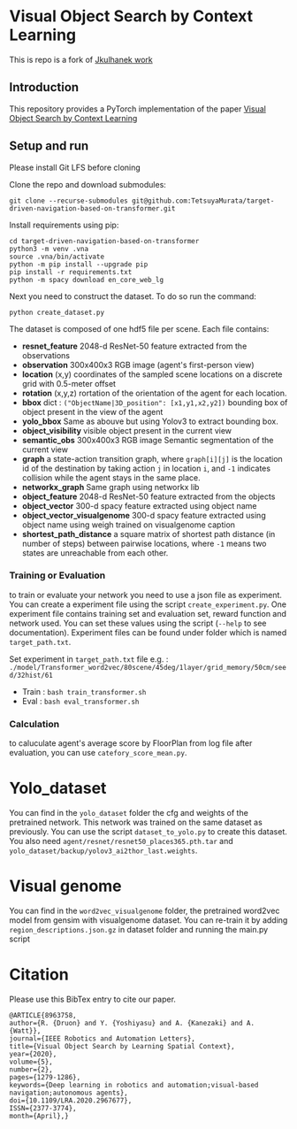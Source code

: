 # Visual Object Search by Context Learning
This is repo is a fork of [Jkulhanek work](https://github.com/jkulhanek/visual-navigation-agent-pytorch) 

## Introduction

This repository provides a PyTorch implementation of the paper [Visual Object Search by Context Learning](https://ieeexplore.ieee.org/abstract/document/8963758)

## Setup and run

Please install Git LFS before cloning 

Clone the repo and download submodules:

    git clone --recurse-submodules git@github.com:TetsuyaMurata/target-driven-navigation-based-on-transformer.git

Install requirements using pip:

    cd target-driven-navigation-based-on-transformer
    python3 -m venv .vna
    source .vna/bin/activate
    python -m pip install --upgrade pip
    pip install -r requirements.txt
    python -m spacy download en_core_web_lg

Next you need to construct the dataset. To do so run the command:
    
    python create_dataset.py

The dataset is composed of one hdf5 file per scene.
Each file contains:
- **resnet_feature** 2048-d ResNet-50 feature extracted from the observations
- **observation** 300x400x3 RGB image (agent's first-person view)
- **location** (x,y) coordinates of the sampled scene locations on a discrete grid with 0.5-meter offset
- **rotation** (x,y,z) rortation of the orientation of the agent for each location.
- **bbox** dict : `("ObjectName|3D_position": [x1,y1,x2,y2])` bounding box of object present in the view of the agent 
- **yolo_bbox** Same as abouve but using Yolov3 to extract bounding box.
- **object_visibility** visible object present in the current view
- **semantic_obs** 300x400x3 RGB image Semantic segmentation of the current view
- **graph** a state-action transition graph, where `graph[i][j]` is the location id of the destination by taking action `j` in location `i`, and `-1` indicates collision while the agent stays in the same place.
- **networkx_graph** Same graph using networkx lib
- **object_feature** 2048-d ResNet-50 feature extracted from the objects
- **object_vector** 300-d spacy feature extracted using object name
- **object_vector_visualgenome** 300-d spacy feature extracted using object name using weigh trained on visualgenome caption
- **shortest_path_distance** a square matrix of shortest path distance (in number of steps) between pairwise locations, where `-1` means two states are unreachable from each other.
  
### Training or Evaluation
to train or evaluate your network you need to use a json file as experiment. You can create a experiment file using the script `create_experiment.py`. One experiment file contains training set and evaluation set, reward function and network used. You can set these values using the script (``--help`` to see documentation). Experiment files can be found under folder which is named `target_path.txt`.

Set experiment in `target_path.txt` file e.g. :
    `./model/Transformer_word2vec/80scene/45deg/1layer/grid_memory/50cm/seed/32hist/61`
    
- Train : `bash train_transformer.sh`
- Eval : `bash eval_transformer.sh`

### Calculation
to caluculate agent's average score by FloorPlan from log file after evaluation, you can use `catefory_score_mean.py`.

# Yolo_dataset

You can find in the `yolo_dataset` folder the cfg and weights of the pretrained network. This network was trained on the same dataset as previously. You can use the script `dataset_to_yolo.py` to create this dataset. You also need `agent/resnet/resnet50_places365.pth.tar` and `yolo_dataset/backup/yolov3_ai2thor_last.weights`. 

# Visual genome

You can find in the `word2vec_visualgenome` folder, the pretrained word2vec model from gensim with visualgenome dataset. You can re-train it by adding `region_descriptions.json.gz` in dataset folder and running the main.py script

# Citation
Please use this BibTex entry to cite our paper.
```
@ARTICLE{8963758,
author={R. {Druon} and Y. {Yoshiyasu} and A. {Kanezaki} and A. {Watt}},
journal={IEEE Robotics and Automation Letters},
title={Visual Object Search by Learning Spatial Context},
year={2020},
volume={5},
number={2},
pages={1279-1286},
keywords={Deep learning in robotics and automation;visual-based navigation;autonomous agents},
doi={10.1109/LRA.2020.2967677},
ISSN={2377-3774},
month={April},}
```
